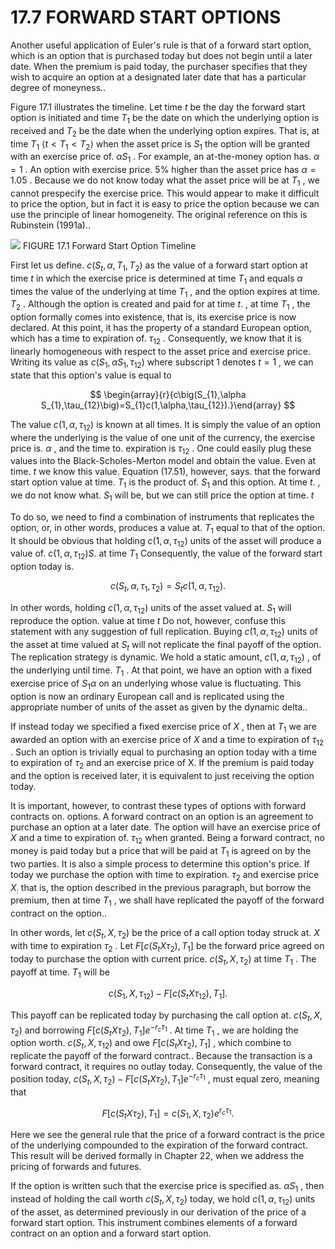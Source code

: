 # 17.7 FORWARD START OPTIONS

Another useful application of Euler's rule is that of a forward start option, which is an option that is purchased today but does not begin until a later date. When the premium is paid today, the purchaser specifies that they wish to acquire an option at a designated later date that has a particular degree of moneyness..

Figure 17.1 illustrates the timeline. Let time $t$ be the day the forward start option is initiated and time $T_{1}$ be the date on which the underlying option is received and $T_{2}$ be the date when the underlying option expires. That is, at time $T_{1}$ $\left\langle t<T_{1}<T_{2}\right\rangle$ when the asset price is $S_{1}$ the option will be granted with an exercise price of. $\alpha S_{1}$ . For example, an at-the-money option has. $\alpha=1$ . An option with exercise price. $5\%$ higher than the asset price has $\alpha=1.05$ . Because we do not know today what the asset price will be at $T_{1}$ , we cannot prespecify the exercise price. This would appear to make it difficult to price the option, but in fact it is easy to price the option because we can use the principle of linear homogeneity. The original reference on this is Rubinstein (1991a)..

![](images/85311eaa8f6b1f1d9eed441f80580707a9592a41c7080fbd839cd56c3a2b97d6.jpg)
FIGURE 17.1  Forward Start Option Timeline

First let us define. $c(S_{t},\alpha,T_{1},T_{2})$ as the value of a forward start option at time $t$ in which the exercise price is determined at time $T_{1}$ and equals $\alpha$ times the value of the underlying at time $T_{1}$ , and the option expires at time. $T_{2}$ . Although the option is created and paid for at time $t.$ , at time $T_{1}$ , the option formally comes into existence, that is, its exercise price is now declared. At this point, it has the property of a standard European option, which has a time to expiration of. $\tau_{12}$ . Consequently, we know that it is linearly homogeneous with respect to the asset price and exercise price. Writing its value as $c(S_{1},\alpha S_{1},\tau_{12})$ where subscript 1 denotes $t=1$ , we can state that this option's value is equal to

$$
\begin{array}{r}{c\big(S_{1},\alpha S_{1},\tau_{12}\big)=S_{1}c(1,\alpha,\tau_{12}).}\end{array}
$$

The value $c\big(1,\alpha,\tau_{12}\big)$ is known at all times. It is simply the value of an option where the underlying is the value of one unit of the currency, the exercise price is. $\alpha$ , and the time to. expiration is $\tau_{12}$ . One could easily plug these values into the Black-Scholes-Merton model and obtain the value. Even at time. $t$ we know this value. Equation (17.51), however, says. that the forward start option value at time. $T_{1}$ is the product of. $S_{1}$ and this option. At time $t.$ , we do not know what. $S_{1}$ will be, but we can still price the option at time. $t$

To do so, we need to find a combination of instruments that replicates the option, or, in other words, produces a value at. $T_{1}$ equal to that of the option. It should be obvious that holding $c\left(1,\alpha,\tau_{12}\right)$ units of the asset will produce a value of. $c\left(1,\alpha,\tau_{12}\right)S.$ at time $T_{1}$ Consequently, the value of the forward start option today is.

$$
c\left(S_{t},\alpha,\tau_{1},\tau_{2}\right)=S_{t}c\left(1,\alpha,\tau_{12}\right).
$$

In other words, holding $c\big(1,\alpha,\tau_{12}\big)$ units of the asset valued at. $S_{1}$ will reproduce the option. value at time $t$ Do not, however, confuse this statement with any suggestion of full replication. Buying $c\big(1,\alpha,\tau_{12}\big)$ units of the asset at time valued at $S_{t}$ will not replicate the final payoff of the option. The replication strategy is dynamic. We hold a static amount, $c\left(1,\alpha,\tau_{12}\right)$ , of the underlying until time. $T_{1}$ . At that point, we have an option with a fixed exercise price of $S_{1}\alpha$ on an underlying whose value is fluctuating. This option is now an ordinary European call and is replicated using the appropriate number of units of the asset as given by the dynamic delta..

If instead today we specified a fixed exercise price of $X$ , then at $T_{1}$ we are awarded an option with an exercise price of $X$ and a time to expiration of $\tau_{12}$ . Such an option is trivially equal to purchasing an option today with a time to expiration of $\tau_{2}$ and an exercise price of X. If the premium is paid today and the option is received later, it is equivalent to just receiving the option today.

It is important, however, to contrast these types of options with forward contracts on. options. A forward contract on an option is an agreement to purchase an option at a later date. The option will have an exercise price of $X$ and a time to expiration of. $\tau_{12}$ when granted. Being a forward contract, no money is paid today but a price that will be paid at $T_{1}$ is agreed on by the two parties. It is also a simple process to determine this option's price. If today we purchase the option with time to expiration. $\tau_{2}$ and exercise price $X_{:}$ that is, the option described in the previous paragraph, but borrow the premium, then at time $T_{1}$ , we shall have replicated the payoff of the forward contract on the option..

In other words, let $c(S_{t},X,\tau_{2})$ be the price of a call option today struck at. $X$ with time to expiration $\tau_{2}$ . Let $F\bigl[c\bigl(S_{t}X\tau_{2}\bigr),T_{1}\bigr]$ be the forward price agreed on today to purchase the option with current price. $c(S_{t},X,\tau_{2})$ at time $T_{1}$ . The payoff at time. $T_{1}$ will be

$$
c\left(S_{1},X,\tau_{12}\right)-F\left[c\left(S_{t}X\tau_{12}\right),T_{1}\right].
$$

This payoff can be replicated today by purchasing the call option at. $c(S_{t},X,\tau_{2})$ and borrowing $F\left[c\left(S_{t}X\tau_{2}\right),T_{1}\right]e^{-r_{c}\tau_{1}}$ . At time $T_{1}$ , we are holding the option worth. $c\big(S_{t},X,\tau_{12}\big)$ and owe $F\left[c\left(S_{t}X\tau_{2}\right),T_{1}\right]$ , which combine to replicate the payoff of the forward contract.. Because the transaction is a forward contract, it requires no outlay today. Consequently, the value of the position today, $c(S_{t},X,\tau_{2})-F\big[c\big(S_{t}X\tau_{2}\big),T_{1}\big]e^{-r_{c}\tau_{1}}$ , must equal zero, meaning that

$$
F\bigl[c\bigl(S_{t}X\tau_{2}\bigr),T_{1}\bigr]=c\bigl(S_{1},X,\tau_{2}\bigr)e^{r_{c}\tau_{1}}.
$$

Here we see the general rule that the price of a forward contract is the price of the underlying compounded to the expiration of the forward contract. This result will be derived formally in Chapter 22, when we address the pricing of forwards and futures.

If the option is written such that the exercise price is specified as. $\alpha S_{1}$ , then instead of holding the call worth $c(S_{t},X,\tau_{2})$ today, we hold $c(1,\alpha,\tau_{12})$ units of the asset, as determined previously in our derivation of the price of a forward start option. This instrument combines elements of a forward contract on an option and a forward start option.
